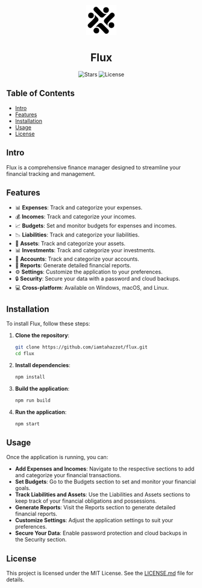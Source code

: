 <div align="center">

<img src="./docs/brand.svg" height="80" alt="brand image">

# Flux

![Stars](https://img.shields.io/github/stars/iamtahazzot/flux)
![License](https://img.shields.io/github/license/iamtahazzot/flux)

</div>

## Table of Contents

- [Intro](#intro)
- [Features](#features)
- [Installation](#installation)
- [Usage](#usage)
- [License](#license)

## Intro

Flux is a comprehensive finance manager designed to streamline your financial tracking and management.

## Features

- 📊 **Expenses**: Track and categorize your expenses.
- 💰 **Incomes**: Track and categorize your incomes.
- 📈 **Budgets**: Set and monitor budgets for expenses and incomes.
- 📉 **Liabilities**: Track and categorize your liabilities.
- 🏦 **Assets**: Track and categorize your assets.
- 📊 **Investments**: Track and categorize your investments.
- 🧾 **Accounts**: Track and categorize your accounts.
- 📑 **Reports**: Generate detailed financial reports.
- ⚙️ **Settings**: Customize the application to your preferences.
- 🔒 **Security**: Secure your data with a password and cloud backups.
- 💻 **Cross-platform**: Available on Windows, macOS, and Linux.

## Installation

To install Flux, follow these steps:

1. **Clone the repository**:
    ```sh
    git clone https://github.com/iamtahazzot/flux.git
    cd flux
    ```

2. **Install dependencies**:
    ```sh
    npm install
    ```

3. **Build the application**:
    ```sh
    npm run build
    ```

4. **Run the application**:
    ```sh
    npm start
    ```

## Usage

Once the application is running, you can:

- **Add Expenses and Incomes**: Navigate to the respective sections to add and categorize your financial transactions.
- **Set Budgets**: Go to the Budgets section to set and monitor your financial goals.
- **Track Liabilities and Assets**: Use the Liabilities and Assets sections to keep track of your financial obligations and possessions.
- **Generate Reports**: Visit the Reports section to generate detailed financial reports.
- **Customize Settings**: Adjust the application settings to suit your preferences.
- **Secure Your Data**: Enable password protection and cloud backups in the Security section.

## License

This project is licensed under the MIT License. See the [LICENSE.md](LICENSE.md) file for details.